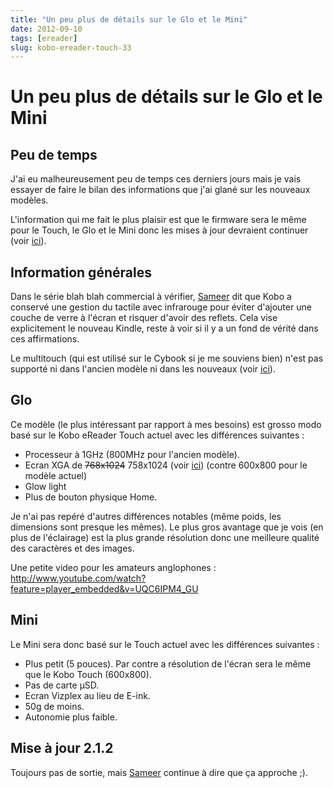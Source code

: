 ```yaml
---
title: "Un peu plus de détails sur le Glo et le Mini"
date: 2012-09-10
tags: [ereader]
slug: kobo-ereader-touch-33
---
```

# Un peu plus de détails sur le Glo et le Mini

## Peu de temps
J'ai eu malheureusement peu de temps ces derniers jours mais je vais essayer de faire le bilan des informations que j'ai glané sur les nouveaux modèles.

L'information qui me fait le plus plaisir est que le firmware sera le même pour le Touch, le Glo et le Mini donc les mises à jour devraient continuer (voir [ici](http://www.mobileread.com/forums/showpost.php?p=2216859&postcount=33)).

## Information générales

Dans le série blah blah commercial à vérifier, [Sameer](http://www.mobileread.com/forums/showpost.php?p=2216643&postcount=22) dit que Kobo a conservé une gestion du tactile avec infrarouge pour éviter d'ajouter une couche de verre à l'écran et risquer  d'avoir des reflets. Cela vise explicitement le nouveau Kindle, reste à voir si il y a un fond de vérité dans ces affirmations.

Le multitouch (qui est utilisé sur le Cybook si je me souviens bien) n'est pas supporté ni dans l'ancien modèle ni dans les nouveaux (voir [ici](http://www.mobileread.com/forums/showpost.php?p=2216839&postcount=31)).

## Glo

Ce modèle (le plus intéressant par rapport à mes besoins) est grosso modo basé sur le Kobo eReader Touch actuel avec les différences suivantes :

* Processeur à 1GHz (800MHz pour l'ancien modèle).
* Ecran XGA de ~~768x1024~~ 758x1024 (voir [ici](http://www.mobileread.com/forums/showpost.php?p=2233436&postcount=15)) (contre 600x800 pour le modèle actuel)
* Glow light
* Plus de bouton physique Home.

Je n'ai pas repéré d'autres différences notables (même poids, les dimensions sont presque les mêmes). Le plus gros avantage que je vois (en plus de l'éclairage) est la plus grande résolution donc une meilleure qualité des caractères et des images.

Une petite video pour les amateurs anglophones : http://www.youtube.com/watch?feature=player_embedded&v=UQC6IPM4_GU

## Mini

Le Mini sera donc basé sur le Touch actuel avec les différences suivantes :

* Plus petit (5 pouces). Par contre a résolution de l'écran sera le même que le Kobo Touch (600x800).
* Pas de carte µSD.
* Ecran Vizplex au lieu de E-ink.
* 50g de moins.
* Autonomie plus faible.

## Mise à jour 2.1.2

Toujours pas de sortie, mais [Sameer](http://www.mobileread.com/forums/showpost.php?p=2216101&postcount=1196) continue à dire que ça approche ;).
